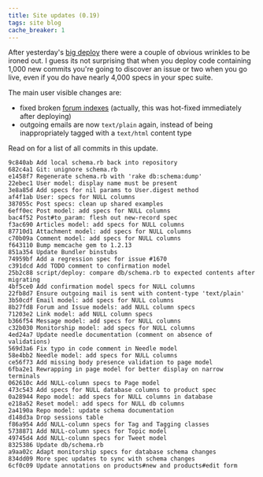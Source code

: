 ```yaml
---
title: Site updates (0.19)
tags: site blog
cache_breaker: 1
---
```


After yesterday's [big deploy](/blog/site-updates-0.18) there were a couple of obvious wrinkles to be ironed out. I guess its not surprising that when you deploy code containing 1,000 new commits you're going to discover an issue or two when you go live, even if you do have nearly 4,000 specs in your spec suite.

The main user visible changes are:

-   fixed broken [forum indexes](/forums) (actually, this was hot-fixed immediately after deploying)
-   outgoing emails are now `text/plain` again, instead of being inappropriately tagged with a `text/html` content type

Read on for a list of all commits in this update.

    9c840ab Add local schema.rb back into repository
    682c4a1 Git: unignore schema.rb
    e1458f7 Regenerate schema.rb with 'rake db:schema:dump'
    22ebec1 User model: display name must be present
    3e8a85d Add specs for nil params to User.digest method
    af4f1ab User: specs for NULL columns
    387055c Post specs: clean up shared examples
    6eff0ec Post model: add specs for NULL columns
    bac4f52 Post#to_param: flesh out new-record spec
    f3ac690 Articles model: add specs for NULL columns
    87710d1 Attachment model: add specs for NULL columns
    c70b09a Comment model: add specs for NULL columns
    f643110 Bump memcache gem to 1.2.13
    851a354 Update Bundler binstubs
    74959bf Add a regression spec for issue #1670
    c391dcd Add TODO comment to confirmation model
    25b2c88 script/deploy: compare db/schema.rb to expected contents after migrating
    4bf5ce0 Add confirmation model specs for NULL columns
    22fb8d7 Ensure outgoing mail is sent with content-type 'text/plain'
    3b50cdf Email model: add specs for NULL columns
    8b27fd8 Forum and Issue models: add NULL column specs
    71203e2 Link model: add NULL column specs
    b366f54 Message model: add specs for NULL columns
    c32b030 Monitorship model: add specs for NULL columns
    4ed24a7 Update needle documentation (comment on absence of validations)
    569d3a6 Fix typo in code comment in Needle model
    58e4bb2 Needle model: add specs for NULL columns
    ce56f73 Add missing body presence validation to page model
    6fba2e1 Rewrapping in page model for better display on narrow terminals
    062610c Add NULL-column specs to Page model
    473c543 Add specs for NULL database columns to product spec
    0a28944 Repo model: add specs for NULL columns in database
    e218a52 Reset model: add specs for NULL db columns
    2a4190a Repo model: update schema documentation
    d148d3a Drop sessions table
    f86a954 Add NULL-column specs for Tag and Tagging classes
    5738871 Add NULL-column specs for Topic model
    49745d4 Add NULL-column specs for Tweet model
    8325386 Update db/schema.rb
    a9aa02c Adapt monitorship specs for database schema changes
    834dd09 More spec updates to sync with schema changes
    6cf0c09 Update annotations on products#new and products#edit form
